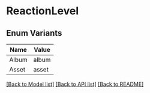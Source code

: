 # ReactionLevel

## Enum Variants

| Name | Value |
|---- | -----|
| Album | album |
| Asset | asset |


[[Back to Model list]](../README.md#documentation-for-models) [[Back to API list]](../README.md#documentation-for-api-endpoints) [[Back to README]](../README.md)


